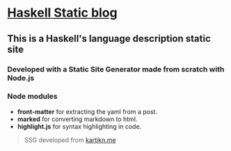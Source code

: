 # [Haskell Static blog](https://haskell-ss.netlify.app/)

## This is a Haskell's language description static site

### Developed with a Static Site Generator made from scratch with Node.js


### Node modules
* **front-matter** for extracting the yaml from a post.
* **marked** for converting markdown to html.
* **highlight.js** for syntax highlighting in code.


>SSG developed from [kartikn.me](https://kartikn.me/writing/node-ssg)


